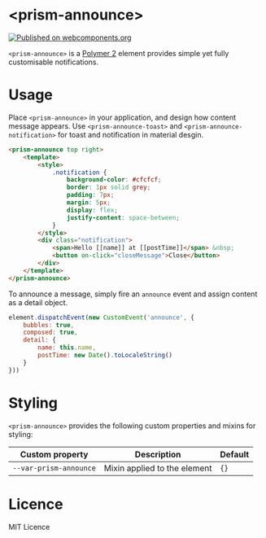 # \<prism-announce\>

[![Published on webcomponents.org](https://img.shields.io/badge/webcomponents.org-published-blue.svg)](https://www.webcomponents.org/element/Prhythm/prism-announce)

`<prism-announce>` is a [Polymer 2](http://polymer-project.org/) element provides simple yet fully customisable notifications.

# Usage

Place `<prism-announce>` in your application, and design how content message appears. Use `<prism-announce-toast>` and `<prism-announce-notification>` for toast and notification in material desgin.

```html
<prism-announce top right>
    <template>
        <style>
            .notification {
                background-color: #cfcfcf;
                border: 1px solid grey;
                padding: 7px;
                margin: 5px;
                display: flex;
                justify-content: space-between;
            }
        </style>
        <div class="notification">
            <span>Hello [[name]] at [[postTime]]</span> &nbsp;
            <button on-click="closeMessage">Close</button>
        </div>
    </template>
</prism-announce>
```
To announce a message, simply fire an `announce` event and assign content as a detail object. 

```javascript
element.dispatchEvent(new CustomEvent('announce', {
    bubbles: true,
    composed: true,
    detail: {
        name: this.name,
        postTime: new Date().toLocaleString()
    }
}))
```

# Styling

`<prism-announce>` provides the following custom properties and mixins for styling:

Custom property | Description | Default
----------------|-------------|----------
`--var-prism-announce` | Mixin applied to the element | `{}`

# Licence

MIT Licence